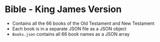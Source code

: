 # Bible - King James Version

+ Contains all the 66 books of the Old Testament and New Testament
+ Each book is in a separate JSON file as a JSON object
+ `Books.json` contains all 66 book names as a JSON array
